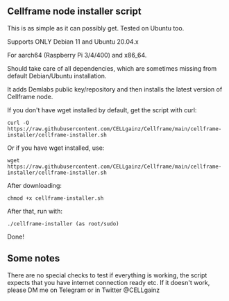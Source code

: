 ## Cellframe node installer script

This is as simple as it can possibly get. Tested on Ubuntu too.

Supports ONLY Debian 11 and Ubuntu 20.04.x

For aarch64 (Raspberry Pi 3/4/400) and x86_64.

Should take care of all dependencies, which are sometimes missing from default Debian/Ubuntu installation.

It adds Demlabs public key/repository and then installs the latest version of Cellframe node.

If you don't have wget installed by default, get the script with curl:

    curl -O https://raw.githubusercontent.com/CELLgainz/Cellframe/main/cellframe-installer/cellframe-installer.sh

Or if you have wget installed, use:

    wget https://raw.githubusercontent.com/CELLgainz/Cellframe/main/cellframe-installer/cellframe-installer.sh

After downloading:

    chmod +x cellframe-installer.sh

After that, run with:

    ./cellframe-installer (as root/sudo)

Done!

## Some notes

There are no special checks to test if everything is working, the script expects that you have internet connection ready etc. If it doesn't work, please DM me on Telegram or in Twitter @CELLgainz

